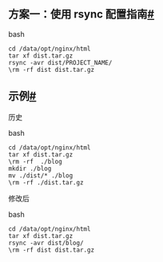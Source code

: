 ## 方案一：使用 rsync 配置指南[#](https://quliangen.github.io/blog/project/cicd/incremental#%E6%96%B9%E6%A1%88%E4%B8%80%EF%BC%9A%E4%BD%BF%E7%94%A8-rsync-%E9%85%8D%E7%BD%AE%E6%8C%87%E5%8D%97)

bash

```
cd /data/opt/nginx/html
tar xf dist.tar.gz
rsync -avr dist/PROJECT_NAME/
\rm -rf dist dist.tar.gz
```

## 示例[#](https://quliangen.github.io/blog/project/cicd/incremental#%E7%A4%BA%E4%BE%8B)

历史

bash

```
cd /data/opt/nginx/html
tar xf dist.tar.gz
\rm -rf  ./blog
mkdir ./blog
mv ./dist/* ./blog
\rm -rf ./dist.tar.gz
```

修改后

bash

```
cd /data/opt/nginx/html
tar xf dist.tar.gz
rsync -avr dist/blog/
\rm -rf dist dist.tar.gz
```